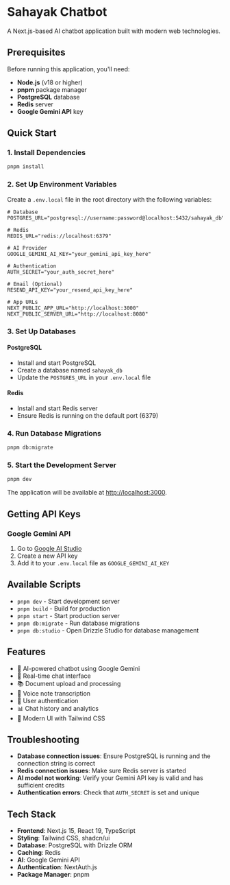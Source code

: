 # Sahayak Chatbot

A Next.js-based AI chatbot application built with modern web technologies.

## Prerequisites

Before running this application, you'll need:

- **Node.js** (v18 or higher)
- **pnpm** package manager
- **PostgreSQL** database
- **Redis** server
- **Google Gemini API** key

## Quick Start

### 1. Install Dependencies

```bash
pnpm install
```

### 2. Set Up Environment Variables

Create a `.env.local` file in the root directory with the following variables:

```env
# Database
POSTGRES_URL="postgresql://username:password@localhost:5432/sahayak_db"

# Redis
REDIS_URL="redis://localhost:6379"

# AI Provider
GOOGLE_GEMINI_AI_KEY="your_gemini_api_key_here"

# Authentication
AUTH_SECRET="your_auth_secret_here"

# Email (Optional)
RESEND_API_KEY="your_resend_api_key_here"

# App URLs
NEXT_PUBLIC_APP_URL="http://localhost:3000"
NEXT_PUBLIC_SERVER_URL="http://localhost:8080"
```

### 3. Set Up Databases

#### PostgreSQL

- Install and start PostgreSQL
- Create a database named `sahayak_db`
- Update the `POSTGRES_URL` in your `.env.local` file

#### Redis

- Install and start Redis server
- Ensure Redis is running on the default port (6379)

### 4. Run Database Migrations

```bash
pnpm db:migrate
```

### 5. Start the Development Server

```bash
pnpm dev
```

The application will be available at [http://localhost:3000](http://localhost:3000).

## Getting API Keys

### Google Gemini API

1. Go to [Google AI Studio](https://makersuite.google.com/app/apikey)
2. Create a new API key
3. Add it to your `.env.local` file as `GOOGLE_GEMINI_AI_KEY`

## Available Scripts

- `pnpm dev` - Start development server
- `pnpm build` - Build for production
- `pnpm start` - Start production server
- `pnpm db:migrate` - Run database migrations
- `pnpm db:studio` - Open Drizzle Studio for database management

## Features

- 🤖 AI-powered chatbot using Google Gemini
- 💬 Real-time chat interface
- 📚 Document upload and processing
- 🎤 Voice note transcription
- 🔐 User authentication
- 📊 Chat history and analytics
- 🎨 Modern UI with Tailwind CSS

## Troubleshooting

- **Database connection issues**: Ensure PostgreSQL is running and the connection string is correct
- **Redis connection issues**: Make sure Redis server is started
- **AI model not working**: Verify your Gemini API key is valid and has sufficient credits
- **Authentication errors**: Check that `AUTH_SECRET` is set and unique

## Tech Stack

- **Frontend**: Next.js 15, React 19, TypeScript
- **Styling**: Tailwind CSS, shadcn/ui
- **Database**: PostgreSQL with Drizzle ORM
- **Caching**: Redis
- **AI**: Google Gemini API
- **Authentication**: NextAuth.js
- **Package Manager**: pnpm
